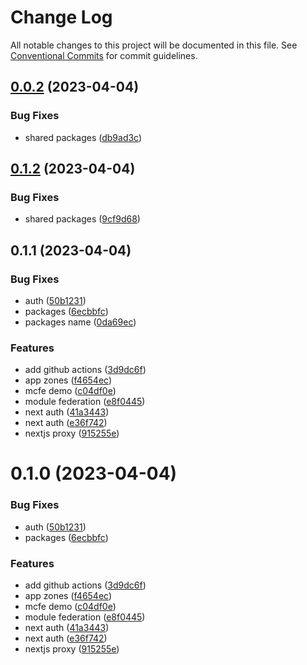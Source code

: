 # Change Log

All notable changes to this project will be documented in this file.
See [Conventional Commits](https://conventionalcommits.org) for commit guidelines.

## [0.0.2](https://github.com/ocean-network-express/mcfe-demo/compare/app1@0.1.2...app1@0.0.2) (2023-04-04)


### Bug Fixes

* shared packages ([db9ad3c](https://github.com/ocean-network-express/mcfe-demo/commit/db9ad3ca5a59def17dc0ce47ca40b9d36ec2ae5a))





## [0.1.2](https://github.com/ocean-network-express/mcfe-demo/compare/app1@0.1.1...app1@0.1.2) (2023-04-04)


### Bug Fixes

* shared packages ([9cf9d68](https://github.com/ocean-network-express/mcfe-demo/commit/9cf9d68be9c6aa37a176ae63f1d233091dd8731c))





## 0.1.1 (2023-04-04)


### Bug Fixes

* auth ([50b1231](https://github.com/ocean-network-express/mcfe-demo/commit/50b1231f664f79ba87d53b4e5dcbfec3e2a9e5fb))
* packages ([6ecbbfc](https://github.com/ocean-network-express/mcfe-demo/commit/6ecbbfcace637626a2d85e147d4d8b8024857ebf))
* packages name ([0da69ec](https://github.com/ocean-network-express/mcfe-demo/commit/0da69ec1d8c889cadb5bf48e74782fdc135e3b5a))


### Features

* add github actions ([3d9dc6f](https://github.com/ocean-network-express/mcfe-demo/commit/3d9dc6fc7dfdc968ac25d6087350a481fd3149aa))
* app zones ([f4654ec](https://github.com/ocean-network-express/mcfe-demo/commit/f4654eceea7ed8ac54feb5f9effc9c9300a3943d))
* mcfe demo ([c04df0e](https://github.com/ocean-network-express/mcfe-demo/commit/c04df0e49aeb09cdb984c7690cf92e6ddfcf9919))
* module federation ([e8f0445](https://github.com/ocean-network-express/mcfe-demo/commit/e8f04455511b1dd82cbab7933efada6fd095b94c))
* next auth ([41a3443](https://github.com/ocean-network-express/mcfe-demo/commit/41a34431f1cf29b603ca63fb4f8938b49485d672))
* next auth ([e36f742](https://github.com/ocean-network-express/mcfe-demo/commit/e36f74204404c91c246f43c8c20e561e954ffeec))
* nextjs proxy ([915255e](https://github.com/ocean-network-express/mcfe-demo/commit/915255e0696c7f52ab51c873fad3a55f49435f87))





# 0.1.0 (2023-04-04)


### Bug Fixes

* auth ([50b1231](https://github.com/ocean-network-express/mcfe-demo/commit/50b1231f664f79ba87d53b4e5dcbfec3e2a9e5fb))
* packages ([6ecbbfc](https://github.com/ocean-network-express/mcfe-demo/commit/6ecbbfcace637626a2d85e147d4d8b8024857ebf))


### Features

* add github actions ([3d9dc6f](https://github.com/ocean-network-express/mcfe-demo/commit/3d9dc6fc7dfdc968ac25d6087350a481fd3149aa))
* app zones ([f4654ec](https://github.com/ocean-network-express/mcfe-demo/commit/f4654eceea7ed8ac54feb5f9effc9c9300a3943d))
* mcfe demo ([c04df0e](https://github.com/ocean-network-express/mcfe-demo/commit/c04df0e49aeb09cdb984c7690cf92e6ddfcf9919))
* module federation ([e8f0445](https://github.com/ocean-network-express/mcfe-demo/commit/e8f04455511b1dd82cbab7933efada6fd095b94c))
* next auth ([41a3443](https://github.com/ocean-network-express/mcfe-demo/commit/41a34431f1cf29b603ca63fb4f8938b49485d672))
* next auth ([e36f742](https://github.com/ocean-network-express/mcfe-demo/commit/e36f74204404c91c246f43c8c20e561e954ffeec))
* nextjs proxy ([915255e](https://github.com/ocean-network-express/mcfe-demo/commit/915255e0696c7f52ab51c873fad3a55f49435f87))

